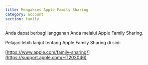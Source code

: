 ```yaml
---
title: Mengakses Apple Family Sharing
category: account
section: family
---
```

Anda dapat berbagi langganan Anda melalui Apple Family Sharing.

Pelajari lebih lanjut tentang Apple Family Sharing di sini:

[https://www.apple.com/family-sharing/](https://support.apple.com/HT203046)